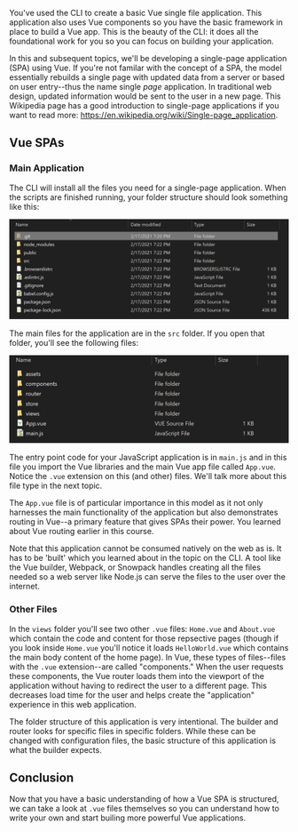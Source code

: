 You've used the CLI to create a basic Vue single file application. This application also uses Vue components so you have the basic framework in place to build a Vue app. This is the beauty of the CLI: it does all the foundational work for you so you can focus on building your application.

In this and subsequent topics, we'll be developing a single-page application (SPA) using Vue. If you're not familar with the concept of a SPA, the model essentially rebuilds a single page with updated data from a server or based on user entry--thus the name single *page* application. In traditional web design, updated information would be sent to the user in a new page. This Wikipedia page has a good introduction to single-page applications if you want to read more: https://en.wikipedia.org/wiki/Single-page_application.

## Vue SPAs
### Main Application
The CLI will install all the files you need for a single-page application. When the scripts are finished running, your folder structure should look something like this:

![Screenshot showing the File Explorer on a Windows computer. The Explorer window shows the file structure of the application the command line interface installed. ](media/Vue-SPA_01.png)

The main files for the application are in the `src` folder. If you open that folder, you'll see the following files:

![Screenshot showing the File Explorer on a Windows computer. The Explorer window shows the contents of the src folder. ](media/Vue-SPA_02.png)

The entry point code for your JavaScript application is in `main.js` and in this file you import the Vue libraries and the main Vue app file called `App.vue`. Notice the `.vue` extension on this (and other) files. We'll talk more about this file type in the next topic. 

The `App.vue` file is of particular importance in this model as it not only harnesses the main functionality of the application but also demonstrates routing in Vue--a primary feature that gives SPAs their power. You learned about Vue routing earlier in this course.

Note that this application cannot be consumed natively on the web as is. It has to be 'built' which you learned about in the topic on the CLI. A tool like the Vue builder, Webpack, or Snowpack handles creating all the files needed so a web server like Node.js can serve the files to the user over the internet.

### Other Files
In the `views` folder you'll see two other `.vue` files: `Home.vue` and `About.vue` which contain the code and content for those repsective pages (though if you look inside `Home.vue` you'll notice it loads `HelloWorld.vue` which contains the main body content of the home page). In Vue, these types of files--files with the `.vue` extension--are called "components." When the user requests these components, the Vue router loads them into the viewport of the application without having to redirect the user to a different page. This decreases load time for the user and helps create the "application" experience in this web application.

The folder structure of this application is very intentional. The builder and router looks for specific files in specific folders. While these can be changed with configuration files, the basic structure of this application is what the builder expects. 

## Conclusion
Now that you have a basic understanding of how a Vue SPA is structured, we can take a look at `.vue` files themselves so you can understand how to write your own and start builing more powerful Vue applications.